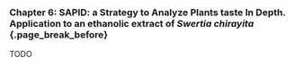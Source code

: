### Chapter 6: **SAPID**: a **S**trategy to **A**nalyze **P**lants taste **I**n **D**epth. Application to an ethanolic extract of *Swertia chirayita* {.page_break_before}

TODO
